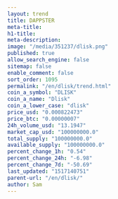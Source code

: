 ```yaml
---
layout: trend
title: DAPPSTER
meta-title: 
h1-title: 
meta-description: 
image: "/media/351237/dlisk.png"
published: true
allow_search_engine: false
sitemap: false
enable_comment: false
sort_order: 1095
permalink: "/en/dlisk/trend.html"
coin_a_symbol: "DLISK"
coin_a_name: "Dlisk"
coin_a_lower_case: "dlisk"
price_usd: "0.000822473"
price_btc: "0.00000007"
24h_volume_usd: "13.1947"
market_cap_usd: "100000000.0"
total_supply: "100000000.0"
available_supply: "100000000.0"
percent_change_1h: "0.54"
percent_change_24h: "-6.98"
percent_change_7d: "-50.69"
last_updated: "1517140751"
parent-url: "/en/dlisk/"
author: Sam
---
```


